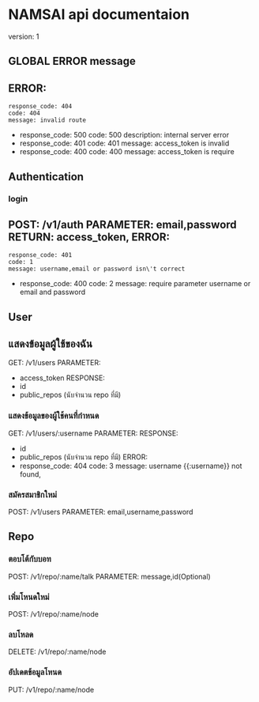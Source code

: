 # NAMSAI api documentaion
version: 1


## GLOBAL ERROR message
ERROR:
  -
    response_code: 404
    code: 404
    message: invalid route
  -
    response_code: 500
    code: 500
    description: internal server error
  -
    response_code: 401
    code: 401
    message: access_token is invalid
  - response_code: 400
    code: 400
    message: access_token is require

## Authentication

### login
POST: /v1/auth
PARAMETER: email,password
RETURN: access_token,
ERROR:
  -
    response_code: 401
    code: 1
    message: username,email or password isn\'t correct
  -
    response_code: 400
    code: 2
    message: require parameter username or email and password

## User

## แสดงข้อมูลผู้ใช้ของฉัน
GET: /v1/users
PARAMETER:
  - access_token
RESPONSE:
  - id
  - public_repos (นับจำนวน repo ที่มี)

### แสดงข้อมูลของผู้ใช้คนที่กำหนด
GET: /v1/users/:username
PARAMETER:
RESPONSE:
  - id
  - public_repos (นับจำนวน repo ที่มี)
ERROR:
  -
    response_code: 404
    code: 3
    message: username {{:username}} not found,

### สมัครสมาชิกใหม่
POST: /v1/users
PARAMETER: email,username,password

## Repo

### ตอบโต้กับบอท
POST: /v1/repo/:name/talk
PARAMETER: message,id(Optional)

### เพิ่มโหนดใหม่
POST: /v1/repo/:name/node

### ลบโหลด
DELETE: /v1/repo/:name/node

### อัปเดตข้อมูลโหนด
PUT: /v1/repo/:name/node
